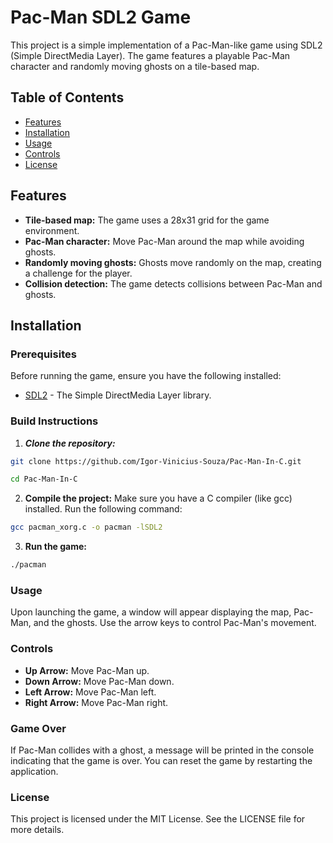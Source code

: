 # Pac-Man SDL2 Game

This project is a simple implementation of a Pac-Man-like game using SDL2 (Simple DirectMedia Layer). The game features a playable Pac-Man character and randomly moving ghosts on a tile-based map.

## Table of Contents

- [Features]()
- [Installation]()
- [Usage]()
- [Controls]()
- [License]()

## Features

- **Tile-based map:** The game uses a 28x31 grid for the game environment.
- **Pac-Man character:** Move Pac-Man around the map while avoiding ghosts.
- **Randomly moving ghosts:** Ghosts move randomly on the map, creating a challenge for the player.
- **Collision detection:** The game detects collisions between Pac-Man and ghosts.

## Installation
### Prerequisites

Before running the game, ensure you have the following installed:

- [SDL2](https://wiki.libsdl.org/SDL2/Installation) - The Simple DirectMedia Layer library.

### Build Instructions

1. ***Clone the repository:***

```bash
git clone https://github.com/Igor-Vinicius-Souza/Pac-Man-In-C.git

cd Pac-Man-In-C
```

2. **Compile the project:** Make sure you have a C compiler (like gcc) installed. Run the following command:

```bash
gcc pacman_xorg.c -o pacman -lSDL2
```
3. **Run the game:**

```bash
./pacman
```

### Usage

Upon launching the game, a window will appear displaying the map, Pac-Man, and the ghosts. Use the arrow keys to control Pac-Man's movement.

### Controls

- **Up Arrow:** Move Pac-Man up.
- **Down Arrow:** Move Pac-Man down.
- **Left Arrow:** Move Pac-Man left.
- **Right Arrow:** Move Pac-Man right.

### Game Over

If Pac-Man collides with a ghost, a message will be printed in the console indicating that the game is over. You can reset the game by restarting the application.

### License

This project is licensed under the MIT License. See the LICENSE file for more details.